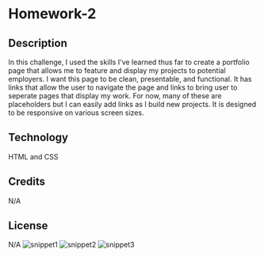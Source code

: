 # Homework-2
## Description 
In this challenge, I used the skills I've learned thus far to create a portfolio page that allows me to feature and display my projects to potential employers. I want this page to be clean, presentable, and functional. It has links that allow the user to navigate the page and links to bring user to seperate pages that display my work. For now, many of these are placeholders but I can easily add links as I build new projects. It is designed to be responsive on various screen sizes. 
## Technology
HTML and CSS

## Credits
N/A

## License 
N/A
![snippet1](https://user-images.githubusercontent.com/117662089/205462164-f458f3b9-3bd8-43e6-9b80-211b3d87809e.png)
![snippet2](https://user-images.githubusercontent.com/117662089/205462169-f9d1ff65-75cd-4abb-87df-f39b9ea54e78.png)
![snippet3](https://user-images.githubusercontent.com/117662089/205462175-4cc4d963-c800-4f44-8c10-f9f9e417b65e.png)
